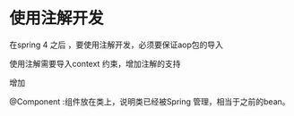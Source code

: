 # 使用注解开发

在spring 4 之后 ，要使用注解开发，必须要保证aop包的导入

使用注解需要导入context 约束，增加注解的支持




增加

@Component :组件放在类上，说明类已经被Spring 管理，相当于之前的bean。
